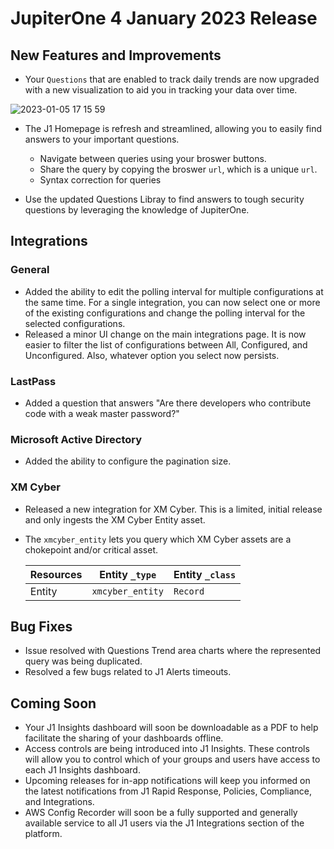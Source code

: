 # JupiterOne  4 January 2023 Release

## New Features and Improvements
-  Your `Questions` that are enabled to track daily trends are now upgraded with a new visualization to aid you in tracking your data over time. 

![2023-01-05 17 15 59](https://user-images.githubusercontent.com/112508192/210898453-aeec503d-c525-4f53-bcb0-5d5ce4742627.gif)

- The J1 Homepage is refresh and streamlined, allowing you to easily find answers to your important questions. 
  - Navigate between queries using your broswer buttons. 
  - Share the query by copying the broswer `url`, which is a unique `url`. 
  - Syntax correction for queries

- Use the updated Questions Libray to find answers to tough security questions by leveraging the knowledge of JupiterOne. 




## Integrations

### General
  - Added the ability to edit the polling interval for multiple configurations at the same time. For a single integration, you can now select one or more of the existing configurations and change the polling interval for the selected configurations.
  - Released a minor UI change on the main integrations page. It is now easier to filter the list of configurations between All, Configured, and Unconfigured.  Also, whatever option you select now persists. 

### LastPass
  - Added a question that answers "Are there developers who contribute code with a weak master password?"

### Microsoft Active Directory
  - Added the ability to configure the pagination size.

### XM Cyber
  - Released a new integration for XM Cyber. This is a limited, initial release and only ingests the XM Cyber Entity asset.
  - The `xmcyber_entity` lets you query which XM Cyber assets are a chokepoint and/or critical asset.

    | Resources | Entity `_type`   | Entity `_class` |
    | --------- | ---------------- | --------------- |
    | Entity    | `xmcyber_entity` | `Record`        |

## Bug Fixes
-   Issue resolved with Questions Trend area charts where the represented query was being duplicated. 
-   Resolved a few bugs related to J1 Alerts timeouts. 

## Coming Soon

- Your J1 Insights dashboard will soon be downloadable as a PDF to help facilitate the sharing of your dashboards offline. 
- Access controls are being introduced into J1 Insights. These controls will allow you to control which of your groups and users have access to each J1 Insights dashboard.
- Upcoming releases for in-app notifications will keep you informed on the latest notifications from J1 Rapid Response, Policies, Compliance, and Integrations. 
- AWS Config Recorder will soon be a fully supported and generally available service to all J1 users via the J1 Integrations section of the platform.

